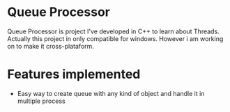 # Queue Processor

Queue Processor is project I've developed in C++ to learn about Threads.
Actually this project in only compatible for windows. However i am working on to make it cross-plataform.

# Features implemented

* Easy way to create queue with any kind of object and handle it in multiple process


